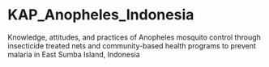 # KAP_Anopheles_Indonesia
Knowledge, attitudes, and practices of Anopheles mosquito control through insecticide treated nets and community-based health programs to prevent malaria in East Sumba Island, Indonesia 
